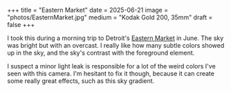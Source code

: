 +++
title = "Eastern Market"
date = 2025-06-21
image = "photos/EasternMarket.jpg"
medium = "Kodak Gold 200, 35mm"
draft = false
+++

I took this during a morning trip to Detroit's [Eastern Market](https://easternmarket.org/) in June.
The sky was bright but with an overcast. I really like how many subtle colors showed up in the sky,
and the sky's contrast with the foreground element.

I suspect a minor light leak is responsible for a lot of the weird colors I've seen with this camera.
I'm hesitant to fix it though, because it can create some really great effects, such as this sky gradient.

